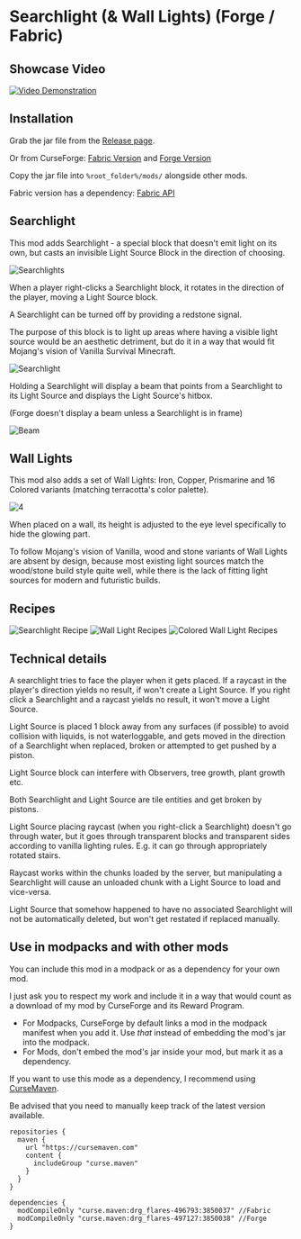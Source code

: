 # Searchlight (& Wall Lights) (Forge / Fabric)

## Showcase Video
[![Video Demonstration](https://user-images.githubusercontent.com/701551/175928969-93675674-7117-4912-8468-f249edca7229.png)](https://youtu.be/F529FUwWBxc)

## Installation
Grab the jar file from the [Release page](https://github.com/Lizard-Of-Oz/Searchlight/releases/).

Or from CurseForge: [Fabric Version](https://www.curseforge.com/minecraft/mc-mods/searchlight) and [Forge Version](https://www.curseforge.com/minecraft/mc-mods/searchlight-forge)
 
Copy the jar file into `%root_folder%/mods/` alongside other mods.

Fabric version has a dependency: [Fabric API](https://www.curseforge.com/minecraft/mc-mods/fabric-api)

## Searchlight
This mod adds Searchlight - a special block that doesn't emit light on its own, but casts an invisible Light Source Block in the direction of choosing.

![Searchlights](https://user-images.githubusercontent.com/701551/175929070-85e9697a-c601-463d-85c9-66b20b617c3f.png)

When a player right-clicks a Searchlight block, it rotates in the direction of the player, moving a Light Source block. 

A Searchlight can be turned off by providing a redstone signal.

The purpose of this block is to light up areas where having a visible light source would be an aesthetic detriment, but do it in a way that would fit Mojang's vision of Vanilla Survival Minecraft.

![Searchlight](https://user-images.githubusercontent.com/701551/175929127-2375417a-6b80-488d-bc0d-9fa2f7f79532.png)

Holding a Searchlight will display a beam that points from a Searchlight to its Light Source and displays the Light Source's hitbox.

(Forge doesn't display a beam unless a Searchlight is in frame)

![Beam](https://user-images.githubusercontent.com/701551/175929214-3e6ee714-5469-45b9-b6cf-5c5bc289f7d4.png)

## Wall Lights
This mod also adds a set of Wall Lights: Iron, Copper, Prismarine and 16 Colored variants (matching terracotta's color palette).

![4](https://user-images.githubusercontent.com/701551/175929275-acd1dfa1-27da-4025-b1a3-185f0a02c1b6.png)

When placed on a wall, its height is adjusted to the eye level specifically to hide the glowing part.  

To follow Mojang's vision of Vanilla, wood and stone variants of Wall Lights are absent by design, because most existing light sources match the wood/stone build style quite well, while there is the lack of fitting light sources for modern and futuristic builds.

## Recipes

![Searchlight Recipe](https://user-images.githubusercontent.com/701551/175929378-df3beb85-ed58-427b-80e5-a0f797c4f9c3.png) ![Wall Light Recipes](https://user-images.githubusercontent.com/701551/175929439-de3dfe20-630d-4681-8de8-65393c2e79ae.gif) ![Colored Wall Light Recipes](https://user-images.githubusercontent.com/701551/175929481-1f6237ab-5b67-4a45-9fc1-34369b4c72cb.gif)

## Technical details
A searchlight tries to face the player when it gets placed. If a raycast in the player's direction yields no result, if won't create a Light Source. If you right click a Searchlight and a raycast yields no result, it won't move a Light Source.

Light Source is placed 1 block away from any surfaces (if possible) to avoid collision with liquids, is not waterloggable, and gets moved in the direction of a Searchlight when replaced, broken or attempted to get pushed by a piston.

Light Source block can interfere with Observers, tree growth, plant growth etc.

Both Searchlight and Light Source are tile entities and get broken by pistons.

Light Source placing raycast (when you right-click a Searchlight) doesn't go through water, but it goes through transparent blocks and transparent sides according to vanilla lighting rules. E.g. it can go through appropriately rotated stairs.

Raycast works within the chunks loaded by the server, but manipulating a Searchlight will cause an unloaded chunk with a Light Source to load and vice-versa. 

Light Source that somehow happened to have no associated Searchlight will not be automatically deleted, but won't get restated if replaced manually.

## Use in modpacks and with other mods
You can include this mod in a modpack or as a dependency for your own mod.

I just ask you to respect my work and include it in a way that would count as a download of my mod by CurseForge and its Reward Program.

* For Modpacks, CurseForge by default links a mod in the modpack manifest when you add it. Use _that_ instead of embedding the mod's jar into the modpack.
* For Mods, don't embed the mod's jar inside your mod, but mark it as a dependency.

If you want to use this mode as a dependency, I recommend using [CurseMaven](https://www.cursemaven.com/).

Be advised that you need to manually keep track of the latest version available.

```
repositories {
  maven {
    url "https://cursemaven.com"
    content {
      includeGroup "curse.maven"
    }
  }
}

dependencies {
  modCompileOnly "curse.maven:drg_flares-496793:3850037" //Fabric
  modCompileOnly "curse.maven:drg_flares-497127:3850038" //Forge
}
```
